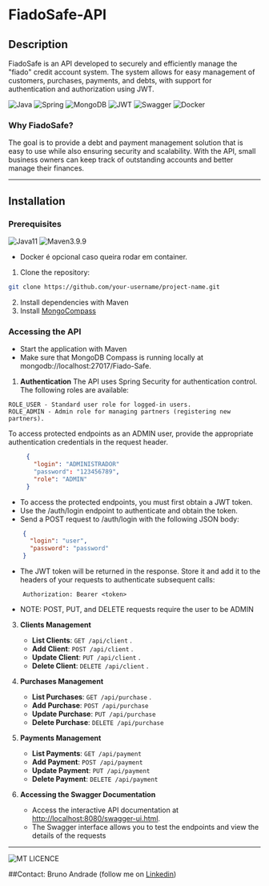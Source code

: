 # FiadoSafe-API

## Description

FiadoSafe is an API developed to securely and efficiently manage the "fiado" credit account system. The system allows for easy management of customers, purchases, payments, and debts, with support for authentication and authorization using JWT.

![Java](https://img.shields.io/badge/java-%23ED8B00.svg?style=for-the-badge&logo=openjdk&logoColor=white)
![Spring](https://img.shields.io/badge/spring-%236DB33F.svg?style=for-the-badge&logo=spring&logoColor=white)
![MongoDB](https://img.shields.io/badge/-MongoDB-13aa52?style=for-the-badge&logo=mongodb&logoColor=white)
![JWT](https://img.shields.io/badge/JWT-000000?style=for-the-badge&logo=JSON%20web%20tokens&logoColor=white)
![Swagger](https://img.shields.io/badge/Swagger-85EA2D?style=for-the-badge&logo=Swagger&logoColor=white)
![Docker](https://img.shields.io/badge/Docker-2CA5E0?style=for-the-badge&logo=docker&logoColor=white)

### Why FiadoSafe?

The goal is to provide a debt and payment management solution that is easy to use while also ensuring security and scalability. With the API, small business owners can keep track of outstanding accounts and better manage their finances.

---

## Installation

### Prerequisites 

![Java11](https://img.shields.io/badge/Java-11-blue)
![Maven3.9.9](https://img.shields.io/badge/Maven-3.9.9-blue)

- Docker é opcional caso queira rodar em container.

1. Clone the repository:
   
```bash
git clone https://github.com/your-username/project-name.git
```

2. Install dependencies with Maven
3. Install [MongoCompass](https://www.mongodb.com/try/download/compass)
   
### Accessing the API

- Start the application with Maven
- Make sure that MongoDB Compass is running locally at mongodb://localhost:27017/Fiado-Safe.

1. **Authentication**
The API uses Spring Security for authentication control. The following roles are available:

```
ROLE_USER - Standard user role for logged-in users.
ROLE_ADMIN - Admin role for managing partners (registering new partners).
```
To access protected endpoints as an ADMIN user, provide the appropriate authentication credentials in the request header.

```json
     {
       "login": "ADMINISTRADOR"
       "password": "123456789",
       "role": "ADMIN"
     }
```
- To access the protected endpoints, you must first obtain a JWT token.
- Use the /auth/login endpoint to authenticate and obtain the token.
- Send a POST request to /auth/login with the following JSON body: 
 ```json
     {
       "login": "user",
       "password": "password"
     }
```
- The JWT token will be returned in the response. Store it and add it to the headers of your requests to authenticate subsequent calls:
 ```
     Authorization: Bearer <token>
```
- NOTE: POST, PUT, and DELETE requests require the user to be ADMIN

3. **Clients Management**
   
   - **List Clients**: `GET /api/client` .
   - **Add Client**: `POST /api/client` .
   - **Update Client**: `PUT /api/client` .
   - **Delete Client**: `DELETE /api/client` .

5. **Purchases Management**
  
   - **List Purchases**: `GET /api/purchase` .
   - **Add Purchase**: `POST /api/purchase` 
   - **Update Purchase**: `PUT /api/purchase`
   - **Delete Purchase**: `DELETE /api/purchase`

7. **Payments Management**

   - **List Payments**: `GET /api/payment`
   - **Add Payment**: `POST /api/payment`
   - **Update Payment**: `PUT /api/payment`
   - **Delete Payment**: `DELETE /api/payment`

9. **Accessing the Swagger Documentation**
   - Access the interactive API documentation at [http://localhost:8080/swagger-ui.html](http://localhost:8080/swagger-ui.html).
   - The Swagger interface allows you to test the endpoints and view the details of the requests

---

![MT LICENCE](https://img.shields.io/badge/license-MIT-blue)

##Contact: Bruno Andrade (follow me on [Linkedin](https://www.linkedin.com/in/brunoanndrad/))

